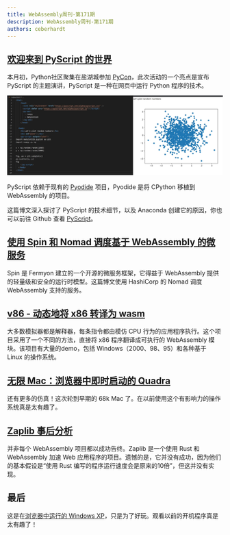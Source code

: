 ```yaml
---
title: WebAssembly周刊-第171期
description: WebAssembly周刊-第171期
authors: ceberhardt
---
```


## [欢迎来到 PyScript 的世界](https://engineering.anaconda.com/2022/04/welcome-pyscript.html)

本月初，Python社区聚集在盐湖城参加 [PyCon](https://us.pycon.org/2022/)，此次活动的一个亮点是宣布 PyScript 的主题演讲，PyScript 是一种在网页中运行 Python 程序的技术。

![pyscript](./images/171.jpeg)

PyScript 依赖于现有的 [Pyodide](https://pyodide.org/) 项目，Pyodide 是将 CPython 移植到 WebAssembly 的项目。

这篇博文深入探讨了 PyScript 的技术细节，以及 Anaconda 创建它的原因，你也可以前往 Github 查看 [PyScript](https://github.com/pyscript/pyscript)。

## [使用 Spin 和 Nomad 调度基于 WebAssembly 的微服务](https://www.fermyon.com/blog/spin-nomad)

Spin 是 Fermyon 建立的一个开源的微服务框架，它得益于 WebAssembly 提供的轻量级和安全的运行时模型。这篇博文使用 HashiCorp 的 Nomad 调度 WebAssembly 支持的服务。

## [v86 - 动态地将 x86 转译为 wasm](https://github.com/copy/v86)

大多数模拟器都是解释器，每条指令都由模仿 CPU 行为的应用程序执行。这个项目采用了一个不同的方法，直接将 x86 程序翻译成可执行的 WebAssembly 模块。该项目有大量的demo，包括 Windows（2000、98、95）和各种基于 Linux 的操作系统。

## [无限 Mac：浏览器中即时启动的 Quadra](https://blog.persistent.info/2022/03/blog-post.html)

还有更多的仿真！这次轮到早期的 68k Mac 了。在以前使用这个有影响力的操作系统真是太有趣了。

## [Zaplib 事后分析](https://zaplib.com/docs/blog_post_mortem.html)

并非每个 WebAssembly 项目都以成功告终。Zaplib 是一个使用 Rust 和 WebAssembly 加速 Web 应用程序的项目。遗憾的是，它并没有成功，因为他们的基本假设是“使用 Rust 编写的程序运行速度会是原来的10倍”，但这并没有实现。

## 最后

这是在[浏览器中运行的 Windows XP](https://lrusso.github.io/VirtualXP/VirtualXP.htm)，只是为了好玩。观看以前的开机程序真是太有趣了！
